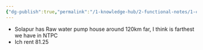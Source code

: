 ```yaml
---
{"dg-publish":true,"permalink":"/1-knowledge-hub/2-functional-notes/1-career-notes/2-general-technical-notes/all-other-notes/random-notes/","noteIcon":""}
---
```


- Solapur has Raw water pump house around 120km far, I think is farthest we have in NTPC
- Ich rent 81.25